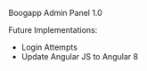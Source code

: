Boogapp Admin Panel 1.0

Future Implementations:

- Login Attempts
- Update Angular JS to Angular 8

